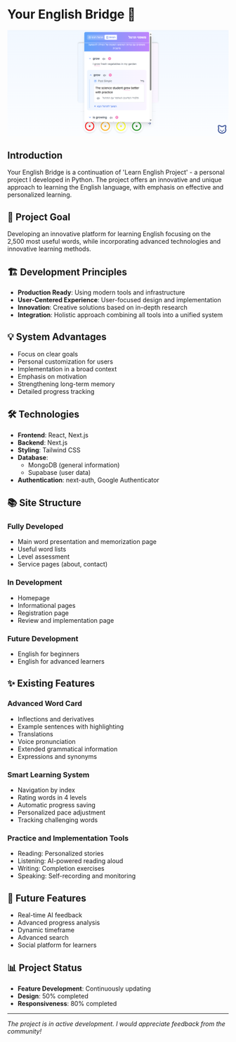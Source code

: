 # Your English Bridge 🌉 

<img width="934" alt="image" src="public/example.png" />  

## Introduction
Your English Bridge is a continuation of 'Learn English Project' - a personal project I developed in Python. The project offers an innovative and unique approach to learning the English language, with emphasis on effective and personalized learning.  

## 🎯 Project Goal
Developing an innovative platform for learning English focusing on the 2,500 most useful words, while incorporating advanced technologies and innovative learning methods.  

## 🏗️ Development Principles
- **Production Ready**: Using modern tools and infrastructure
- **User-Centered Experience**: User-focused design and implementation
- **Innovation**: Creative solutions based on in-depth research
- **Integration**: Holistic approach combining all tools into a unified system  

## 💡 System Advantages
- Focus on clear goals
- Personal customization for users
- Implementation in a broad context
- Emphasis on motivation
- Strengthening long-term memory
- Detailed progress tracking  

## 🛠️ Technologies
- **Frontend**: React, Next.js
- **Backend**: Next.js
- **Styling**: Tailwind CSS
- **Database**:  
  - MongoDB (general information)  
  - Supabase (user data)
- **Authentication**: next-auth, Google Authenticator  

## 📚 Site Structure  

### Fully Developed
- Main word presentation and memorization page
- Useful word lists
- Level assessment
- Service pages (about, contact)  

### In Development
- Homepage
- Informational pages
- Registration page
- Review and implementation page  

### Future Development
- English for beginners
- English for advanced learners  

## ✨ Existing Features  

### Advanced Word Card
- Inflections and derivatives
- Example sentences with highlighting
- Translations
- Voice pronunciation
- Extended grammatical information
- Expressions and synonyms  

### Smart Learning System
- Navigation by index
- Rating words in 4 levels
- Automatic progress saving
- Personalized pace adjustment
- Tracking challenging words  

### Practice and Implementation Tools
- Reading: Personalized stories
- Listening: AI-powered reading aloud
- Writing: Completion exercises
- Speaking: Self-recording and monitoring  

## 🚀 Future Features
- Real-time AI feedback
- Advanced progress analysis
- Dynamic timeframe
- Advanced search
- Social platform for learners  

## 📊 Project Status
- **Feature Development**: Continuously updating
- **Design**: 50% completed
- **Responsiveness**: 80% completed  

---
*The project is in active development. I would appreciate feedback from the community!*
